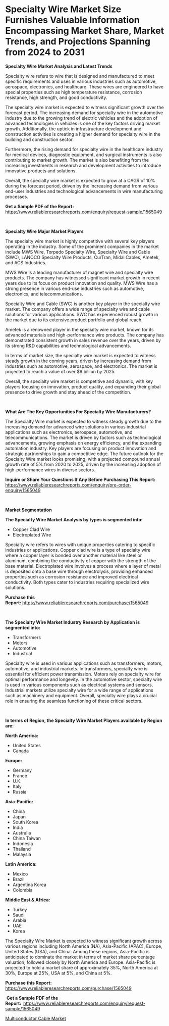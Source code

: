 <p><h1>Specialty Wire Market Size Furnishes Valuable Information Encompassing Market Share, Market Trends, and Projections Spanning from 2024 to 2031</h1></p><p><strong>Specialty Wire Market Analysis and Latest Trends</strong></p>
<p><p>Specialty wire refers to wire that is designed and manufactured to meet specific requirements and uses in various industries such as automotive, aerospace, electronics, and healthcare. These wires are engineered to have special properties such as high temperature resistance, corrosion resistance, high strength, and good conductivity.</p><p>The specialty wire market is expected to witness significant growth over the forecast period. The increasing demand for specialty wire in the automotive industry due to the growing trend of electric vehicles and the adoption of advanced technologies in vehicles is one of the key factors driving market growth. Additionally, the uptick in infrastructure development and construction activities is creating a higher demand for specialty wire in the building and construction sector.</p><p>Furthermore, the rising demand for specialty wire in the healthcare industry for medical devices, diagnostic equipment, and surgical instruments is also contributing to market growth. The market is also benefiting from the increasing investments in research and development activities to introduce innovative products and solutions.</p><p>Overall, the specialty wire market is expected to grow at a CAGR of 10% during the forecast period, driven by the increasing demand from various end-user industries and technological advancements in wire manufacturing processes.</p></p>
<p><strong>Get a Sample PDF of the Report:&nbsp;</strong> <a href="https://www.reliableresearchreports.com/enquiry/request-sample/1565049">https://www.reliableresearchreports.com/enquiry/request-sample/1565049</a></p>
<p>&nbsp;</p>
<p><strong>Specialty Wire Major Market Players</strong></p>
<p><p>The specialty wire market is highly competitive with several key players operating in the industry. Some of the prominent companies in the market include MWS Wire, Torpedo Specialty Wire, Specialty Wire and Cable (SWC), LANOCO Specialty Wire Products, CurTran, Midal Cables, Ametek, and ACS Industries.</p><p>MWS Wire is a leading manufacturer of magnet wire and specialty wire products. The company has witnessed significant market growth in recent years due to its focus on product innovation and quality. MWS Wire has a strong presence in various end-use industries such as automotive, electronics, and telecommunications.</p><p>Specialty Wire and Cable (SWC) is another key player in the specialty wire market. The company offers a wide range of specialty wire and cable solutions for various applications. SWC has experienced robust growth in the market due to its extensive product portfolio and global reach.</p><p>Ametek is a renowned player in the specialty wire market, known for its advanced materials and high-performance wire products. The company has demonstrated consistent growth in sales revenue over the years, driven by its strong R&D capabilities and technological advancements.</p><p>In terms of market size, the specialty wire market is expected to witness steady growth in the coming years, driven by increasing demand from industries such as automotive, aerospace, and electronics. The market is projected to reach a value of over $9 billion by 2025.</p><p>Overall, the specialty wire market is competitive and dynamic, with key players focusing on innovation, product quality, and expanding their global presence to drive growth and stay ahead of the competition.</p></p>
<p>&nbsp;</p>
<p><strong>What Are The Key Opportunities For Specialty Wire Manufacturers?</strong></p>
<p><p>The Specialty Wire market is expected to witness steady growth due to the increasing demand for advanced wire solutions in various industrial applications such as electronics, aerospace, automotive, and telecommunications. The market is driven by factors such as technological advancements, growing emphasis on energy efficiency, and the expanding automation industry. Key players are focusing on product innovation and strategic partnerships to gain a competitive edge. The future outlook for the Specialty Wire market looks promising, with a projected compound annual growth rate of 5% from 2020 to 2025, driven by the increasing adoption of high-performance wires in diverse sectors.</p></p>
<p><strong>Inquire or Share Your Questions If Any Before Purchasing This Report:</strong> <a href="https://www.reliableresearchreports.com/enquiry/pre-order-enquiry/1565049">https://www.reliableresearchreports.com/enquiry/pre-order-enquiry/1565049</a></p>
<p>&nbsp;</p>
<p><strong>Market Segmentation</strong></p>
<p><strong>The Specialty Wire Market Analysis by types is segmented into:</strong></p>
<p><ul><li>Copper Clad Wire</li><li>Electroplated Wire</li></ul></p>
<p><p>Specialty wire refers to wires with unique properties catering to specific industries or applications. Copper clad wire is a type of specialty wire where a copper layer is bonded over another material like steel or aluminum, combining the conductivity of copper with the strength of the base material. Electroplated wire involves a process where a layer of metal is deposited onto a base wire through electrolysis, providing enhanced properties such as corrosion resistance and improved electrical conductivity. Both types cater to industries requiring specialized wire solutions.</p></p>
<p><strong>Purchase this Report:&nbsp;</strong><a href="https://www.reliableresearchreports.com/purchase/1565049">https://www.reliableresearchreports.com/purchase/1565049</a></p>
<p>&nbsp;</p>
<p><strong>The Specialty Wire Market Industry Research by Application is segmented into:</strong></p>
<p><ul><li>Transformers</li><li>Motors</li><li>Automotive</li><li>Industrial</li></ul></p>
<p><p>Specialty wire is used in various applications such as transformers, motors, automotive, and industrial markets. In transformers, specialty wire is essential for efficient power transmission. Motors rely on specialty wire for optimal performance and longevity. In the automotive sector, specialty wire is used in various components such as electrical systems and sensors. Industrial markets utilize specialty wire for a wide range of applications such as machinery and equipment. Overall, specialty wire plays a crucial role in ensuring the seamless functioning of these critical sectors.</p></p>
<p>&nbsp;</p>
<p><strong>In terms of Region, the Specialty Wire Market Players available by Region are:</strong></p>
<p>
    <p> <strong> North America: </strong>
        <ul>
            <li>United States</li>
            <li>Canada</li>
        </ul>
        </p> 
    <p> <strong> Europe: </strong>
        <ul>
            <li>Germany</li>
            <li>France</li>
            <li>U.K.</li>
            <li>Italy</li>
            <li>Russia</li>
        </ul>
        </p> 
    <p> <strong> Asia-Pacific: </strong>
        <ul>
            <li>China</li>
            <li>Japan</li>
            <li>South Korea</li>
            <li>India</li>
            <li>Australia</li>
            <li>China Taiwan</li>
            <li>Indonesia</li>
            <li>Thailand</li>
            <li>Malaysia</li>
        </ul>
        </p> 
    <p> <strong> Latin America: </strong>
        <ul>
            <li>Mexico</li>
            <li>Brazil</li>
            <li>Argentina Korea</li>
            <li>Colombia</li>
        </ul>
        </p> 
    <p> <strong> Middle East & Africa: </strong>
        <ul>
            <li>Turkey</li>
            <li>Saudi</li>
            <li>Arabia</li>
            <li>UAE</li>
            <li>Korea</li>
        </ul>
    </p>
    </p>
<p><p>The Specialty Wire Market is expected to witness significant growth across various regions including North America (NA), Asia-Pacific (APAC), Europe, United States (USA), and China. Among these regions, Asia-Pacific is anticipated to dominate the market in terms of market share percentage valuation, followed closely by North America and Europe. Asia-Pacific is projected to hold a market share of approximately 35%, North America at 30%, Europe at 25%, USA at 5%, and China at 5%.</p></p>
<p><strong>Purchase this Report: </strong><a href="https://www.reliableresearchreports.com/purchase/1565049">https://www.reliableresearchreports.com/purchase/1565049</a></p>
<p>&nbsp;<strong>Get a Sample PDF of the Report:&nbsp;&nbsp;</strong><a href="https://www.reliableresearchreports.com/enquiry/request-sample/1565049">https://www.reliableresearchreports.com/enquiry/request-sample/1565049</a></p>
<p><strong></strong></p>
<p><p><a href="https://github.com/mbisetmhermsr/Market-Research-Report-List-1/blob/main/multiconductor-cable-market.md">Multiconductor Cable Market</a></p></p>